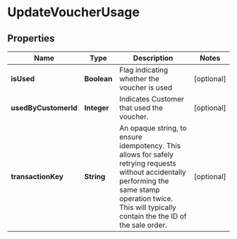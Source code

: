 
# UpdateVoucherUsage

## Properties
Name | Type | Description | Notes
------------ | ------------- | ------------- | -------------
**isUsed** | **Boolean** | Flag indicating whether the voucher is used |  [optional]
**usedByCustomerId** | **Integer** | Indicates Customer that used the voucher. |  [optional]
**transactionKey** | **String** | An opaque string, to ensure idempotency. This allows for safely retrying requests without accidentally performing the same stamp operation twice.   This will typically contain the the ID of the sale order. |  [optional]




